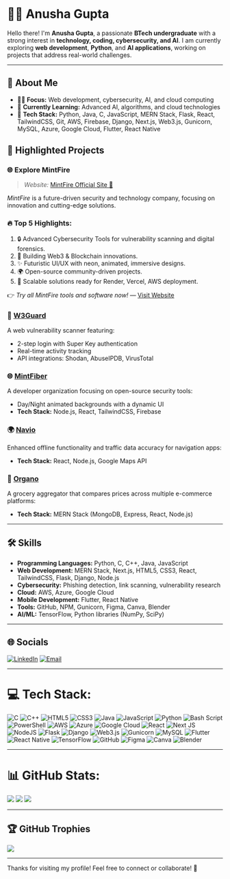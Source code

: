 # 👩‍💻 Anusha Gupta

Hello there! I'm **Anusha Gupta**, a passionate **BTech undergraduate** with a strong interest in **technology, coding, cybersecurity, and AI**. I am currently exploring **web development**, **Python**, and **AI applications**, working on projects that address real-world challenges.

---

## 💫 About Me

- 👩‍💻 **Focus:** Web development, cybersecurity, AI, and cloud computing
- 🌱 **Currently Learning:** Advanced AI, algorithms, and cloud technologies
- 🔧 **Tech Stack:** Python, Java, C, JavaScript, MERN Stack, Flask, React, TailwindCSS, Git, AWS, Firebase, Django, Next.js, Web3.js, Gunicorn, MySQL, Azure, Google Cloud, Flutter, React Native

## 🚀 Highlighted Projects

### 🌐 Explore MintFire
> *Website:* [MintFire Official Site 🚀](https://mintfire.onrender.com/)

*MintFire* is a future-driven security and technology company, focusing on innovation and cutting-edge solutions.  

### 🔥 Top 5 Highlights:
1. 🔒 Advanced Cybersecurity Tools for vulnerability scanning and digital forensics.
2. 🧠 Building Web3 & Blockchain innovations.
3. ✨ Futuristic UI/UX with neon, animated, immersive designs.
4. 🌍 Open-source community-driven projects.
5. 🚀 Scalable solutions ready for Render, Vercel, AWS deployment.

👉 *Try all MintFire tools and software now!* — [Visit Website](https://mintfire.onrender.com/)

### 🔐 [**W3Guard**](https://github.com/avik-root/W3Guard)
A web vulnerability scanner featuring:
- 2-step login with Super Key authentication
- Real-time activity tracking
- API integrations: Shodan, AbuseIPDB, VirusTotal

### 🌐 [**MintFiber**](https://github.com/anushagupta11/MintFiber)
A developer organization focusing on open-source security tools:
- Day/Night animated backgrounds with a dynamic UI
- **Tech Stack:** Node.js, React, TailwindCSS, Firebase

### 🌍 [**Navio**](https://github.com/anushagupta11/Navio)
Enhanced offline functionality and traffic data accuracy for navigation apps:
- **Tech Stack:** React, Node.js, Google Maps API

### 🛒 [**Organo**](https://github.com/anushagupta11/Organo)
A grocery aggregator that compares prices across multiple e-commerce platforms:
- **Tech Stack:** MERN Stack (MongoDB, Express, React, Node.js)

---

## 🛠️ Skills

- **Programming Languages:** Python, C, C++, Java, JavaScript
- **Web Development:** MERN Stack, Next.js, HTML5, CSS3, React, TailwindCSS, Flask, Django, Node.js
- **Cybersecurity:** Phishing detection, link scanning, vulnerability research
- **Cloud:** AWS, Azure, Google Cloud
- **Mobile Development:** Flutter, React Native
- **Tools:** GitHub, NPM, Gunicorn, Figma, Canva, Blender
- **AI/ML:** TensorFlow, Python libraries (NumPy, SciPy)

---

## 🌐 Socials

[![LinkedIn](https://img.shields.io/badge/LinkedIn-%230077B5.svg?logo=linkedin&logoColor=white)](https://linkedin.com/in/anusha-gupta-735826284) [![Email](https://img.shields.io/badge/Email-D14836?logo=gmail&logoColor=white)](mailto:anusha73gupta@gmail.com)

---

# 💻 Tech Stack:

![C](https://img.shields.io/badge/c-%2300599C.svg?style=for-the-badge&logo=c&logoColor=white) 
![C++](https://img.shields.io/badge/c++-%2300599C.svg?style=for-the-badge&logo=c%2B%2B&logoColor=white) 
![HTML5](https://img.shields.io/badge/html5-%23E34F26.svg?style=for-the-badge&logo=html5&logoColor=white) 
![CSS3](https://img.shields.io/badge/css3-%231572B6.svg?style=for-the-badge&logo=css3&logoColor=white) 
![Java](https://img.shields.io/badge/java-%23ED8B00.svg?style=for-the-badge&logo=openjdk&logoColor=white) 
![JavaScript](https://img.shields.io/badge/javascript-%23323330.svg?style=for-the-badge&logo=javascript&logoColor=%23F7DF1E) 
![Python](https://img.shields.io/badge/python-3670A0?style=for-the-badge&logo=python&logoColor=ffdd54) 
![Bash Script](https://img.shields.io/badge/bash_script-%23121011.svg?style=for-the-badge&logo=gnu-bash&logoColor=white) 
![PowerShell](https://img.shields.io/badge/PowerShell-%235391FE.svg?style=for-the-badge&logo=powershell&logoColor=white) 
![AWS](https://img.shields.io/badge/AWS-%23FF9900.svg?style=for-the-badge&logo=amazon-aws&logoColor=white) 
![Azure](https://img.shields.io/badge/azure-%230072C6.svg?style=for-the-badge&logo=microsoftazure&logoColor=white) 
![Google Cloud](https://img.shields.io/badge/GoogleCloud-%234285F4.svg?style=for-the-badge&logo=google-cloud&logoColor=white) 
![React](https://img.shields.io/badge/react-%2320232a.svg?style=for-the-badge&logo=react&logoColor=%2361DAFB) 
![Next JS](https://img.shields.io/badge/Next-black?style=for-the-badge&logo=next.js&logoColor=white) 
![NodeJS](https://img.shields.io/badge/node.js-6DA55F?style=for-the-badge&logo=node.js&logoColor=white) 
![Flask](https://img.shields.io/badge/flask-%23000.svg?style=for-the-badge&logo=flask&logoColor=white) 
![Django](https://img.shields.io/badge/django-%23092E20.svg?style=for-the-badge&logo=django&logoColor=white) 
![Web3.js](https://img.shields.io/badge/web3.js-F16822?style=for-the-badge&logo=web3.js&logoColor=white) 
![Gunicorn](https://img.shields.io/badge/gunicorn-%298729.svg?style=for-the-badge&logo=gunicorn&logoColor=white) 
![MySQL](https://img.shields.io/badge/mysql-4479A1.svg?style=for-the-badge&logo=mysql&logoColor=white) 
![Flutter](https://img.shields.io/badge/Flutter-%2302569B.svg?style=for-the-badge&logo=Flutter&logoColor=white) 
![React Native](https://img.shields.io/badge/react_native-%2320232a.svg?style=for-the-badge&logo=react&logoColor=%2361DAFB) 
![TensorFlow](https://img.shields.io/badge/TensorFlow-%23FF6F00.svg?style=for-the-badge&logo=TensorFlow&logoColor=white) 
![GitHub](https://img.shields.io/badge/github-%23121011.svg?style=for-the-badge&logo=github&logoColor=white) 
![Figma](https://img.shields.io/badge/figma-%23F24E1E.svg?style=for-the-badge&logo=figma&logoColor=white) 
![Canva](https://img.shields.io/badge/Canva-%2300C4CC.svg?style=for-the-badge&logo=Canva&logoColor=white) 
![Blender](https://img.shields.io/badge/blender-%23F5792A.svg?style=for-the-badge&logo=blender&logoColor=white) 

---

# 📊 GitHub Stats:

![](https://github-readme-stats.vercel.app/api?username=anushagupta11&theme=neon&hide_border=false&include_all_commits=true&count_private=true)
![](https://nirzak-streak-stats.vercel.app/?user=anushagupta11&theme=neon&hide_border=false)
![](https://github-readme-stats.vercel.app/api/top-langs/?username=anushagupta11&theme=neon&hide_border=false&include_all_commits=true&count_private=true&layout=compact)

---

## 🏆 GitHub Trophies

![](https://github-profile-trophy.vercel.app/?username=anushagupta11&theme=radical&no-frame=false&no-bg=false&margin-w=4)

---

Thanks for visiting my profile! Feel free to connect or collaborate! 🚀
